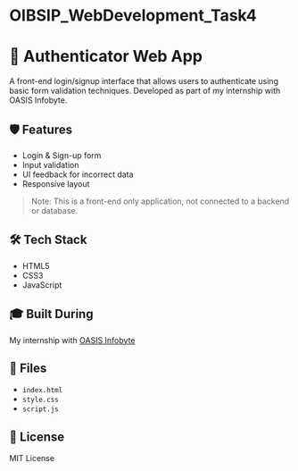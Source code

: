 # OIBSIP_WebDevelopment_Task4
# 🔐 Authenticator Web App

A front-end login/signup interface that allows users to authenticate using basic form validation techniques. Developed as part of my internship with OASIS Infobyte.

## 🛡️ Features
- Login & Sign-up form
- Input validation
- UI feedback for incorrect data
- Responsive layout

> Note: This is a front-end only application, not connected to a backend or database.

## 🛠️ Tech Stack
- HTML5
- CSS3
- JavaScript

## 🎓 Built During
My internship with [OASIS Infobyte](https://www.linkedin.com/company/oasis-infobyte/)

## 📂 Files
- `index.html`
- `style.css`
- `script.js`

## 📌 License
MIT License
